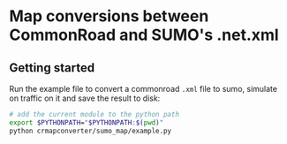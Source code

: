 # Map conversions between CommonRoad and SUMO's .net.xml

## Getting started

Run the example file to convert a commonroad `.xml` file to sumo, simulate on traffic on it and save the result to disk:

```bash
# add the current module to the python path
export $PYTHONPATH="$PYTHONPATH:$(pwd)"
python crmapconverter/sumo_map/example.py
```
